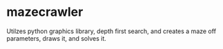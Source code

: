 # mazecrawler
Utilzes python graphics library, depth first search, and  creates a maze off parameters, draws it, and solves it.

